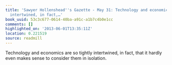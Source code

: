 ```yaml
---
title: 'Sawyer Hollenshead''s Gazette - May 31: Technology and economics are so tightly
  intertwined, in fact,…'
book_uuid: 53c3c677-0614-40ba-a91c-a1b7c4b0e1cc
comments: []
highlighted_on: '2013-06-01T13:35:11Z'
location: 0.221519
source: readmill
---
```


Technology and economics are so tightly intertwined, in fact, that it hardly even makes sense to consider them in isolation.